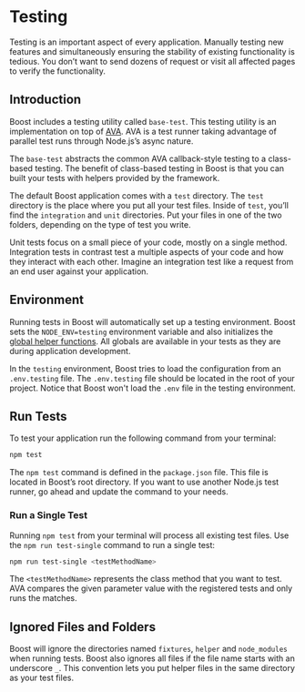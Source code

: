 # Testing
Testing is an important aspect of every application. Manually testing new features and simultaneously ensuring the stability of existing functionality is tedious. You don’t want to send dozens of request or visit all affected pages to verify the functionality.


## Introduction
Boost includes a testing utility called `base-test`. This testing utility is an implementation on top of [AVA](https://github.com/avajs/ava). AVA is a test runner taking advantage of parallel test runs through Node.js’s async nature.

The `base-test` abstracts the common AVA callback-style testing to a class-based testing. The benefit of class-based testing in Boost is that you can built your tests with helpers provided by the framework.

The default Boost application comes with a `test` directory. The `test` directory is the place where you put all your test files. Inside of `test`, you’ll find the `integration` and `unit` directories. Put your files in one of the two folders, depending on the type of test you write.

Unit tests focus on a small piece of your code, mostly on a single method. Integration tests in contrast test a multiple aspects of your code and how they interact with each other. Imagine an integration test like a request from an end user against your application.


## Environment
Running tests in Boost will automatically set up a testing environment. Boost sets the `NODE_ENV=testing` environment variable and also initializes the [global helper functions](/docs/{{version}}/globals). All globals are available in your tests as they are during application development.

In the `testing` environment, Boost tries to load the configuration from an `.env.testing` file. The `.env.testing` file should be located in the root of your project. Notice that Boost won't load the `.env` file in the testing environment.


## Run Tests
To test your application run the following command from your terminal:

```bash
npm test
```

The `npm test` command is defined in the `package.json` file. This file is located in Boost’s root directory. If you want to use another Node.js test runner, go ahead and update the command to your needs.


### Run a Single Test
Running `npm test` from your terminal will process all existing test files. Use the `npm run test-single` command to run a single test:

```bash
npm run test-single <testMethodName>
```

The `<testMethodName>` represents the class method that you want to test. AVA compares the given parameter value with the registered tests and only runs the matches.


## Ignored Files and Folders
Boost will ignore the directories named `fixtures`, `helper` and `node_modules` when running tests. Boost also ignores all files if the file name starts with an underscore `_`. This convention lets you put helper files in the same directory as your test files.
